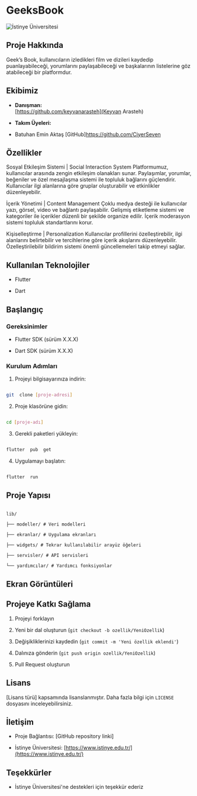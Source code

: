 # GeeksBook

![İstinye Üniversitesi](https://www.unitededucation.com/linklogoch/istinye-university-logo.png)

## Proje Hakkında

Geek’s Book, kullanıcıların izledikleri film ve dizileri kaydedip puanlayabileceği, yorumlarını paylaşabileceği ve başkalarının listelerine göz
atabileceği bir platformdur.


## Ekibimiz

-  **Danışman:**  
   [https://github.com/keyvanarasteh](Keyvan Arasteh)


-  **Takım Üyeleri:**

- Batuhan Emin Aktaş [GitHub]https://github.com/CiyerSeven


## Özellikler

Sosyal Etkileşim Sistemi | Social Interaction System
Platformumuz, kullanıcılar arasında zengin etkileşim olanakları sunar. Paylaşımlar, yorumlar, beğeniler ve özel mesajlaşma sistemi ile topluluk bağlarını güçlendirir. Kullanıcılar ilgi alanlarına göre gruplar oluşturabilir ve etkinlikler düzenleyebilir.

İçerik Yönetimi | Content Management
Çoklu medya desteği ile kullanıcılar yazı, görsel, video ve bağlantı paylaşabilir. Gelişmiş etiketleme sistemi ve kategoriler ile içerikler düzenli bir şekilde organize edilir. İçerik moderasyon sistemi topluluk standartlarını korur.

Kişiselleştirme | Personalization
Kullanıcılar profillerini özelleştirebilir, ilgi alanlarını belirtebilir ve tercihlerine göre içerik akışlarını düzenleyebilir. Özelleştirilebilir bildirim sistemi önemli güncellemeleri takip etmeyi sağlar.


## Kullanılan Teknolojiler

- Flutter

- Dart

## Başlangıç



### Gereksinimler

- Flutter SDK (sürüm X.X.X)

- Dart SDK (sürüm X.X.X)

### Kurulum Adımları

1. Projeyi bilgisayarınıza indirin:

```bash

git  clone [proje-adresi]

```



2. Proje klasörüne gidin:

```bash

cd [proje-adı]

```



3. Gerekli paketleri yükleyin:

```bash

flutter  pub  get

```



4. Uygulamayı başlatın:

```bash

flutter  run

```



## Proje Yapısı

```

lib/

├── modeller/ # Veri modelleri

├── ekranlar/ # Uygulama ekranları

├── widgets/ # Tekrar kullanılabilir arayüz öğeleri

├── servisler/ # API servisleri

└── yardımcılar/ # Yardımcı fonksiyonlar

```



## Ekran Görüntüleri



## Projeye Katkı Sağlama

1. Projeyi forklayın

2. Yeni bir dal oluşturun (`git checkout -b ozellik/YeniOzellik`)

3. Değişikliklerinizi kaydedin (`git commit -m 'Yeni özellik eklendi'`)

4. Dalınıza gönderin (`git push origin ozellik/YeniOzellik`)

5. Pull Request oluşturun



## Lisans

[Lisans türü] kapsamında lisanslanmıştır. Daha fazla bilgi için `LICENSE` dosyasını inceleyebilirsiniz.



## İletişim

- Proje Bağlantısı: [GitHub repository linki]

- İstinye Üniversitesi: [https://www.istinye.edu.tr/](https://www.istinye.edu.tr/)



## Teşekkürler

- İstinye Üniversitesi'ne destekleri için teşekkür ederiz
